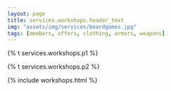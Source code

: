 ```yaml
---
layout: page
title: services.workshops.header_text
img: "assets/img/services/boardgames.jpg"
tags: [members, offers, clothing, armors, weapons]
---
```

<p>{% t services.workshops.p1 %}</p>
<p>{% t services.workshops.p2 %}</p>

{% include workshops.html %}
